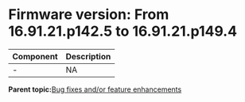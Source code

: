 # Firmware version: From 16.91.21.p142.5 to 16.91.21.p149.4

|Component|Description|
|-----------|-------------|
|-|NA|

**Parent topic:**[Bug fixes and/or feature enhancements](../topics/bug_fixes_andor_feature_enhancements_01.md)

